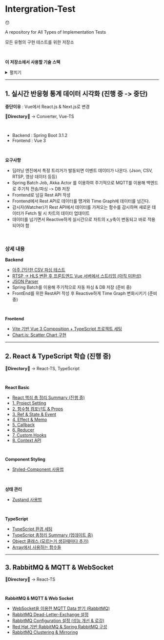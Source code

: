 # Intergration-Test
😯

A repository for All Types of Implementation Tests

모든 유형의 구현 테스트를 위한 저장소

<br>

**이 저장소에서 사용할 기술 스택**
<details>
<summary>펼치기</summary>

<br>

**Languages**
- Backend : Java
- Frontend : TypeScript

<br>

**Backend**
- Spring Batch
- Spring Data JPA
- Maria DB
- Rabbit MQ (MQTT Broket) Pub/Sub
- Web Socket
- QueryDSL
- MQTT, RTSP, HLS, FFmpeg
- Akka Actor (Scala)
- Kakao Map API

<br>

**Frontend**
- **Vue.js** : Vue 3 Composition API, BootStrap, Vite, Vue Router, Vuex
- **React.js** : zustand(상태 관리), sytled-component(컴포넌트 스타일링), react-query
- **Next.js** : 
- **Libraries**
  - Axios
  - Chart.js, Vue-Chart-3
  - ESLint
  - hls.js
  - date-fns & @types/date-fns
  - styled-component, types@styled-component
  - react-query
  - zustand
  - react-router-dom
  - @stomp/stompjs (웹소켓)
  - (추가 중)
</details>


---

## 1. 실시간 반응형 통계 데이터 시각화 (진행 중 -> 중단)
**중단이유** : Vue에서 React.js & Next.js로 변경


**📂Directory📂** -> Converter, Vue-TS

<br>

- Backend : Spring Boot 3.1.2
- Frontend : Vue 3


<br>

**요구사항**

- 딥러닝 엔진에서 특정 트리거가 발동되면 이벤트 데이터가 나온다. (Json, CSV, RTSP, 영상 데이터 등등)
- Spring Batch Job, Akka Actor 를 이용하여 주기적으로 MQTT를 이용해 백엔드로 주기적 전송/파싱 -> DB 저장
- Frontend로 넘길 Rest API 작성
- Frontend에서 Rest API로 데이터를 떙겨와 Time Graph에 데이터를 넘긴다.
- 감시자(Watcher)가 Rest API에서 데이터를 가져오는 함수를 감시하며 새로운 데이터가 Fetch 될 시 차트의 데이터 업데이트
- 데이터를 넘기면서 Reactive하게 실시간으로 차트의 x,y축이 변동되고 바로 적용되어야 함

<br>

### 상세 내용

**Backend**
- [아주 간단한 CSV 파싱 테스트](https://github.com/spacedustz/Intergration-Test/blob/main/Description/Converter/CSV.md)
- [RTSP -> HLS 변환 후 프론트엔드 Vue 서버에서 스트리밍 (아직 미완성)](https://github.com/spacedustz/Intergration-Test/blob/main/Description/Converter/RTSP.md)
- [JSON Parser](https://github.com/spacedustz/Intergration-Test/blob/main/Description/Converter/Json.md)
- Spring Batch를 이용해 주기적으로 자동 파싱 & DB 저장 (준비 중)
- FrontEnd를 위한 RestAPI 작성 후 Reactive하게 Time Graph 변화시키기 (준비 중)

<br>

**Frontend**
- [Vite 기반 Vue 3 Composition + TypeScript 프로젝트 세팅](https://github.com/spacedustz/Intergration-Test/blob/main/Description/Vue/Setup.md)
- [Chart.js: Scatter Chart 구현](https://github.com/spacedustz/Intergration-Test/blob/main/Description/Vue/Chart.md)

---

## 2. React & TypeScript 학습 (진행 중)
**📂Directory📂** -> React-TS, TypeScript

<br>

**React Basic**
- [React 핵심 총 정리 Summary (진행 중)](https://github.com/spacedustz/Intergration-Test/blob/main/Description/React/Basic/Summary.md)
- [1. Project Setting](https://github.com/spacedustz/Intergration-Test/blob/main/Description/React/Basic/1-Setup.md)
- [2. 함수형 컴포넌트 & Props](https://github.com/spacedustz/Intergration-Test/blob/main/Description/React/Basic/2-Props.md)
- [3. Ref & State & Event](https://github.com/spacedustz/Intergration-Test/blob/main/Description/React/Basic/3-Ref-State-Event.md)
- [4. Effect & Memo](https://github.com/spacedustz/Intergration-Test/blob/main/Description/React/Basic/4-Effect-Memo.md)
- [5. Callback](https://github.com/spacedustz/Intergration-Test/blob/main/Description/React/Basic/5-Callback.md)
- [6. Reducer](https://github.com/spacedustz/Intergration-Test/blob/main/Description/React/Basic/6-Reducer.md)
- [7. Custom Hooks](https://github.com/spacedustz/Intergration-Test/blob/main/Description/React/Basic/7-Custom-Hook.md)
- [8. Context API](https://github.com/spacedustz/Intergration-Test/blob/main/Description/React/Basic/8-Context.md)

<br>

**Component Styling**
- [Styled-Component 사용법](https://github.com/spacedustz/Intergration-Test/blob/main/Description/React/Component-Styling/Summary.md)

<br>

**상태 관리**
- [Zustand 사용법](https://github.com/spacedustz/Intergration-Test/blob/main/Description/React/Zustand/Summary.md)

<br>

**TypeScript**
- [TypeScript 환경 세팅](https://github.com/spacedustz/Intergration-Test/blob/main/Description/TypeScript/Setup.md)
- [TypeScript 총정리 Summary (업데이트 중)](https://github.com/spacedustz/Intergration-Test/blob/main/Description/TypeScript/Summary.md)
- [Object 클래스 (모르는거 생길때마다 추가)](https://github.com/spacedustz/Intergration-Test/blob/main/Description/TypeScript/Object.md)
- [Array에서 사용하는 함수들](https://github.com/spacedustz/Intergration-Test/blob/main/Description/TypeScript/Array.md)

---

## 3. RabbitMQ & MQTT & WebSocket
**📂Directory📂** -> React-TS

<br>

**RabbitMQ & MQTT & Web Socket**
- [WebSocket을 이용한 MQTT Data 받기 (RabbitMQ)](https://github.com/spacedustz/Intergration-Test/blob/main/Description/Socket/WebSocket.md)
- [RabbitMQ Dead-Letter-Exchange 설정](https://github.com/spacedustz/Intergration-Test/blob/main/Description/RabbitMQ/Dead-Letter-Exchange.md)
- [RabbitMQ Configuration 설정 (성능 개선 & 로깅)](https://github.com/spacedustz/Intergration-Test/blob/main/Description/RabbitMQ/Configuration.md)
- [Red Hat 기반 RabbitMQ & Spring RabbitMQ 구성](https://github.com/spacedustz/Intergration-Test/blob/main/Description/Socket/RedHat.md)
- [RabbitMQ Clustering & Mirroring](https://github.com/spacedustz/Intergration-Test/blob/main/Description/Socket/Clustering-Mirroring.md)
